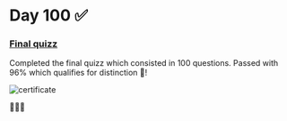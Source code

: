 # Day 100 ✅

### [Final quizz](https://www.hackingwithswift.com/100/swiftui/100)
Completed the final quizz which consisted in 100 questions. Passed with 96% which qualifies for distinction 👅!

![certificate](https://user-images.githubusercontent.com/12801333/131560446-35663208-a50f-4824-b2c2-488600016dea.jpg)

🙇🏽‍♀️
